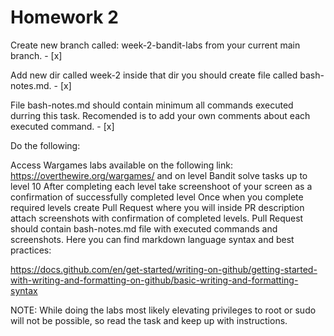 # Homework 2

Create new branch called: week-2-bandit-labs from your current main branch. - [x]

Add new dir called week-2 inside that dir you should create file called bash-notes.md. - [x]

File bash-notes.md should contain minimum all commands executed durring this task. Recomended is to add your own comments about each executed command. - [x]

Do the following:

Access Wargames labs available on the following link: https://overthewire.org/wargames/ and on level Bandit solve tasks up to level 10
After completing each level take screenshoot of your screen as a confirmation of successfully completed level
Once when you complete required levels create Pull Request where you will inside PR description attach screenshots with confirmation of completed levels.
Pull Request should contain bash-notes.md file with executed commands and screenshots.
Here you can find markdown language syntax and best practices:

https://docs.github.com/en/get-started/writing-on-github/getting-started-with-writing-and-formatting-on-github/basic-writing-and-formatting-syntax

NOTE: While doing the labs most likely elevating privileges to root or sudo will not be possible, so read the task and keep up with instructions.
